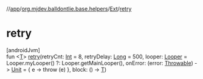 //[app](../../../index.md)/[org.mjdev.balldontlie.base.helpers](../index.md)/[Ext](index.md)/[retry](retry.md)

# retry

[androidJvm]\
fun &lt;[T](retry.md)&gt; [retry](retry.md)(retryCnt: [Int](https://kotlinlang.org/api/latest/jvm/stdlib/kotlin/-int/index.html) = 8, retryDelay: [Long](https://kotlinlang.org/api/latest/jvm/stdlib/kotlin/-long/index.html) = 500, looper: [Looper](https://developer.android.com/reference/kotlin/android/os/Looper.html) = Looper.myLooper() ?: Looper.getMainLooper(), onError: (error: [Throwable](https://kotlinlang.org/api/latest/jvm/stdlib/kotlin/-throwable/index.html)) -&gt; [Unit](https://kotlinlang.org/api/latest/jvm/stdlib/kotlin/-unit/index.html) = { e -&gt; throw (e) }, block: () -&gt; [T](retry.md))
